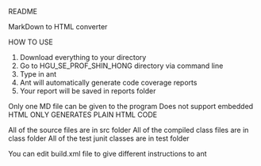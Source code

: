 README

MarkDown to HTML converter

HOW TO USE
1. Download everything to your directory
2. Go to HGU_SE_PROF_SHIN_HONG directory via command line
3. Type in ant
4. Ant will automatically generate code coverage reports
5. Your report will be saved in reports folder

Only one MD file can be given to the program
Does not support embedded HTML
ONLY GENERATES PLAIN HTML CODE

All of the source files are in src folder
All of the compiled class files are in class folder
All of the test junit classes are in test folder

You can edit build.xml file to give different instructions to ant
